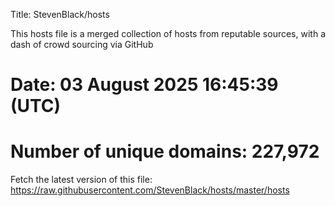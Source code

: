 Title: StevenBlack/hosts

This hosts file is a merged collection of hosts from reputable sources,
with a dash of crowd sourcing via GitHub

# Date: 03 August 2025 16:45:39 (UTC)
# Number of unique domains: 227,972

Fetch the latest version of this file: https://raw.githubusercontent.com/StevenBlack/hosts/master/hosts
